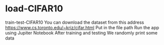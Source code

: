 # load-CIFAR10
train-test-CIFAR10
You can download the dataset from this address https://www.cs.toronto.edu/~kriz/cifar.html
Put in the file path
Run the app using Jupiter Notebook
After training and testing
We randomly print some data
